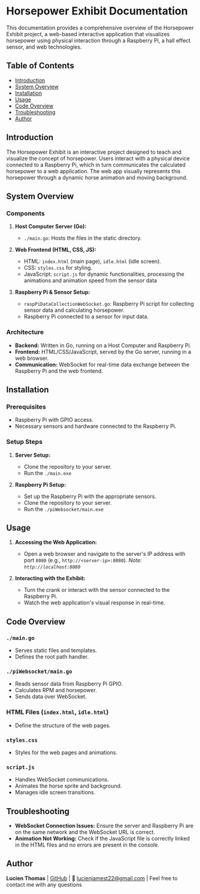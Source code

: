 # Horsepower Exhibit Documentation

This documentation provides a comprehensive overview of the Horsepower Exhibit project, a web-based interactive application that visualizes horsepower using physical interaction through a Raspberry Pi, a hall effect sensor, and web technologies.

## Table of Contents

- [Introduction](#introduction)
- [System Overview](#system-overview)
- [Installation](#installation)
- [Usage](#usage)
- [Code Overview](#code-overview)
- [Troubleshooting](#troubleshooting)
- [Author](#author)


## Introduction

The Horsepower Exhibit is an interactive project designed to teach and visualize the concept of horsepower. Users interact with a physical device connected to a Raspberry Pi, which in turn communicates the calculated horsepower to a web application. The web app visually represents this horsepower through a dynamic horse animation and moving background.

## System Overview

### Components

1. **Host Computer Server (Go):**
    
    - `./main.go`: Hosts the files in the static directory.
2. **Web Frontend (HTML, CSS, JS):**
    
    - HTML: `index.html` (main page), `idle.html` (idle screen).
    - CSS: `styles.css` for styling.
    - JavaScript: `script.js` for dynamic functionalities, processing the animations and animation speed from the sensor data
3. **Raspberry Pi & Sensor Setup:**
    
    - `raspPiDataCollectionWebSocket.go`: Raspberry Pi script for collecting sensor data and calculating horsepower.
    - Raspberry Pi connected to a sensor for input data.

### Architecture

- **Backend:** Written in Go, running on a Host Computer and Raspberry Pi.
- **Frontend:** HTML/CSS/JavaScript, served by the Go server, running in a web browser.
- **Communication:** WebSocket for real-time data exchange between the Raspberry Pi and the web frontend.

## Installation

### Prerequisites

- Raspberry Pi with GPIO access.
- Necessary sensors and hardware connected to the Raspberry Pi.

### Setup Steps

1. **Server Setup:**
    
    - Clone the repository to your server.
    - Run the `./main.exe`
1. **Raspberry Pi Setup:**
    
    - Set up the Raspberry Pi with the appropriate sensors.
    - Clone the repository to your server.
    - Run the `./piWebsocket/main.exe`
## Usage

1. **Accessing the Web Application:**
    
    - Open a web browser and navigate to the server's IP address with port `8080` (e.g., `http://<server-ip>:8080`).  *Note: `http://localhost:8080`*
2. **Interacting with the Exhibit:**
    
    - Turn the crank or interact with the sensor connected to the Raspberry Pi.
    - Watch the web application's visual response in real-time.

## Code Overview

### `./main.go`

- Serves static files and templates.
- Defines the root path handler.

### `./piWebsocket/main.go`

- Reads sensor data from Raspberry Pi GPIO.
- Calculates RPM and horsepower.
- Sends data over WebSocket.

### HTML Files (`index.html`, `idle.html`)

- Define the structure of the web pages.

### `styles.css`

- Styles for the web pages and animations.

### `script.js`

- Handles WebSocket communications.
- Animates the horse sprite and background.
- Manages idle screen transitions.

## Troubleshooting

- **WebSocket Connection Issues:** Ensure the server and Raspberry Pi are on the same network and the WebSocket URL is correct.
- **Animation Not Working:** Check if the JavaScript file is correctly linked in the HTML files and no errors are present in the console.

## Author
**Lucien Thomas** | [GitHub](https://github.com/LucienJamesT) | 📧 lucienjamest22@gmail.com | Feel free to contact me with any questions
